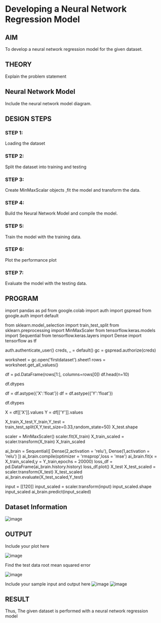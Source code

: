 # Developing a Neural Network Regression Model

## AIM

To develop a neural network regression model for the given dataset.

## THEORY

Explain the problem statement

## Neural Network Model

Include the neural network model diagram.

## DESIGN STEPS

### STEP 1:

Loading the dataset

### STEP 2:

Split the dataset into training and testing

### STEP 3:

Create MinMaxScalar objects ,fit the model and transform the data.

### STEP 4:

Build the Neural Network Model and compile the model.

### STEP 5:

Train the model with the training data.

### STEP 6:

Plot the performance plot

### STEP 7:

Evaluate the model with the testing data.

## PROGRAM

import pandas as pd
from google.colab import auth
import gspread
from google.auth import default

from sklearn.model_selection import train_test_split
from sklearn.preprocessing import MinMaxScaler
from tensorflow.keras.models import Sequential
from tensorflow.keras.layers import Dense
import tensorflow as tf

auth.authenticate_user()
creds, _ = default()
gc = gspread.authorize(creds)


worksheet = gc.open('firstdataset').sheet1
rows = worksheet.get_all_values()


df = pd.DataFrame(rows[1:], columns=rows[0])
df.head(n=10)

df.dtypes

df = df.astype({'X':'float'})
df = df.astype({'Y':'float'})

df.dtypes

X = df[['X']].values
Y = df[['Y']].values

X_train,X_test,Y_train,Y_test = train_test_split(X,Y,test_size=0.33,random_state=50)
X_test.shape

scaler = MinMaxScaler()
scaler.fit(X_train)
X_train_scaled = scaler.transform(X_train)
X_train_scaled


ai_brain = Sequential([
    Dense(2,activation = 'relu'),
    Dense(1,activation = 'relu')
])
ai_brain.compile(optimizer = 'rmsprop',loss = 'mse')
ai_brain.fit(x = X_train_scaled,y = Y_train,epochs = 20000)
loss_df = pd.DataFrame(ai_brain.history.history)
loss_df.plot()
X_test
X_test_scaled = scaler.transform(X_test)
X_test_scaled
ai_brain.evaluate(X_test_scaled,Y_test)


input = [[120]]
input_scaled = scaler.transform(input)
input_scaled.shape
input_scaled
ai_brain.predict(input_scaled)

## Dataset Information

![image](https://user-images.githubusercontent.com/112951070/201091679-5d583d03-733b-4f4e-8433-16bb33b4e7e6.png)


## OUTPUT




Include your plot here

![image](https://user-images.githubusercontent.com/112951070/201091904-6519c0ed-4b46-4c83-9c5f-39930e49894b.png)


Find the test data root mean squared error

![image](https://user-images.githubusercontent.com/112951070/201091952-744d2176-dd8d-41e8-8dd9-7a92d8fa063e.png)

Include your sample input and output here
![image](https://user-images.githubusercontent.com/112951070/201091984-e4e4b4f9-acbc-4b29-8660-319c97968e20.png)
![image](https://user-images.githubusercontent.com/112951070/201092018-759a3283-601c-4792-8d70-0396415fc6b4.png)


## RESULT
Thus, The given dataset is performed with a neural network regression model
